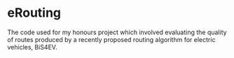 # eRouting
The code used for my honours project which involved evaluating the quality of routes produced by a recently proposed routing algorithm for electric vehicles, BiS4EV.
